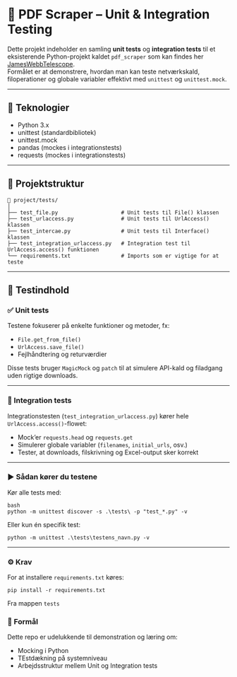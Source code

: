 # 🧪 PDF Scraper – Unit & Integration Testing

Dette projekt indeholder en samling **unit tests** og **integration tests** til et eksisterende Python-projekt kaldet ```pdf_scraper``` som kan findes her [JamesWebbTelescope](https://github.com/JamesWebbTelescope/uge-4).  
Formålet er at demonstrere, hvordan man kan teste netværkskald, filoperationer og globale variabler effektivt med ```unittest``` og ```unittest.mock```.

---

## 🧰 Teknologier
- Python 3.x  
- unittest (standardbibliotek)  
- unittest.mock  
- pandas (mockes i integrationstests)  
- requests (mockes i integrationstests)

---

## 📂 Projektstruktur
```
📁 project/tests/
│
├── test_file.py                    # Unit tests til File() klassen
├── test_urlaccess.py               # Unit tests til UrlAccess() klassen
├── test_intercae.py                # Unit tests til Interface() klassen
├── test_integration_urlaccess.py   # Integration test til UrlAccess.access() funktionen
└── requirements.txt                # Imports som er vigtige for at teste
```

---

## 🧠 Testindhold

### ✅ Unit tests
Testene fokuserer på enkelte funktioner og metoder, fx:
- `File.get_from_file()`
- `UrlAccess.save_file()`
- Fejlhåndtering og returværdier

Disse tests bruger `MagicMock` og `patch` til at simulere API-kald og filadgang uden rigtige downloads.

---

### 🔗 Integration tests
Integrationstesten (`test_integration_urlaccess.py`) kører hele `UrlAccess.access()`-flowet:
- Mock’er `requests.head` og `requests.get`
- Simulerer globale variabler (`filenames`, `initial_urls`, osv.)
- Tester, at downloads, filskrivning og Excel-output sker korrekt

---

### ▶️ Sådan kører du testene
Kør alle tests med:
```
bash
python -m unittest discover -s .\tests\ -p "test_*.py" -v
```
Eller kun én specifik test:
```
python -m unittest .\tests\testens_navn.py -v
```
---

### ⚙️ Krav
For at installere ```requirements.txt``` køres:
```
pip install -r requirements.txt
```
Fra mappen ```tests```

### 🧩 Formål
Dette repo er udelukkende til demonstration og læring om:
* Mocking i Python
* TEstdækning på systemniveau
* Arbejdsstruktur mellem Unit og Integration tests
